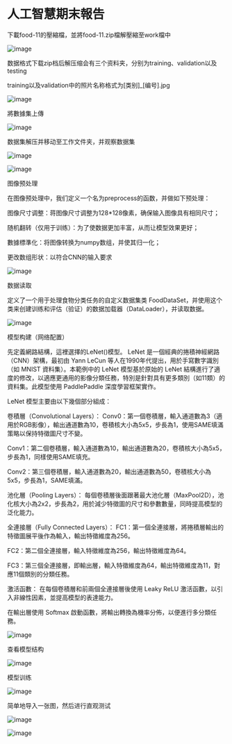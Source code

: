 # 人工智慧期末報告
下載food-11的壓縮檔，並將food-11.zip檔解壓縮至work檔中

![image](https://github.com/hy189/-/blob/main/%E8%9E%A2%E5%B9%95%E6%93%B7%E5%8F%96%E7%95%AB%E9%9D%A2%202025-01-01%20180428.png)

数据格式下载zip档后解压缩会有三个资料夹，分别为training、validation以及testing

training以及validation中的照片名称格式为[类别]_[编号].jpg

![image](https://github.com/hy189/-/blob/main/%E8%9E%A2%E5%B9%95%E6%93%B7%E5%8F%96%E7%95%AB%E9%9D%A2%202025-01-01%20180702.png
)

將數據集上傳

![image](https://github.com/hy189/-/blob/main/%E8%9E%A2%E5%B9%95%E6%93%B7%E5%8F%96%E7%95%AB%E9%9D%A2%202025-01-01%20180715.png)


数据集解压并移动至工作文件夹，并观察数据集

![image](https://github.com/hy189/-/blob/main/%E8%9E%A2%E5%B9%95%E6%93%B7%E5%8F%96%E7%95%AB%E9%9D%A2%202025-01-01%20180724.png)


![image](https://github.com/hy189/-/blob/main/%E8%9E%A2%E5%B9%95%E6%93%B7%E5%8F%96%E7%95%AB%E9%9D%A2%202025-01-01%20180741.png)

图像预处理

在图像预处理中，我们定义一个名为preprocess的函数，并做如下预处理：

图像尺寸调整：蒋图像尺寸调整为128*128像素，确保输入图像具有相同尺寸；

随机翻转（仅用于训练）：为了使数据更加丰富，从而让模型效果更好；

數據標準化：将图像转换为numpy数组，并使其归一化；

更改数组形状：以符合CNN的输入要求

![image](https://github.com/hy189/-/blob/main/%E8%9E%A2%E5%B9%95%E6%93%B7%E5%8F%96%E7%95%AB%E9%9D%A2%202025-01-01%20180751.png)

数据读取

定义了一个用于处理食物分类任务的自定义数据集类 FoodDataSet，并使用这个类来创建训练和评估（验证）的数据加载器（DataLoader），并读取数据。

![image](https://github.com/hy189/-/blob/main/%E8%9E%A2%E5%B9%95%E6%93%B7%E5%8F%96%E7%95%AB%E9%9D%A2%202025-01-01%20180805.png)

模型构建（网络配置）

先定義網路結構，這裡選擇的LeNet()模型。 LeNet 是一個經典的捲積神經網路（CNN）架構，最初由 Yann LeCun 等人在1990年代提出，用於手寫數字識別（如 MNIST 資料集）。本範例中的 LeNet 模型基於原始的 LeNet 結構進行了適度的修改，以適應更通用的影像分類任務，特別是針對具有更多類別（如11類）的資料集。此模型使用 PaddlePaddle 深度學習框架實作。

LeNet 模型主要由以下幾個部分組成：

卷積層（Convolutional Layers）：
Conv0：第一個卷積層，輸入通道數為3（適用於RGB影像），輸出通道數為10，卷積核大小為5x5，步長為1，使用SAME填滿策略以保持特徵圖尺寸不變。

Conv1：第二個卷積層，輸入通道數為10，輸出通道數為20，卷積核大小為5x5，步長為1，同樣使用SAME填充。

Conv2：第三個卷積層，輸入通道數為20，輸出通道數為50，卷積核大小為5x5，步長為1，SAME填滿。


池化層（Pooling Layers）：
每個卷積層後面跟著最大池化層（MaxPool2D），池化核大小為2x2，步長為2，用於減少特徵圖的尺寸和參數數量，同時提高模型的泛化能力。


全連接層（Fully Connected Layers）：
FC1：第一個全連接層，將捲積層輸出的特徵圖展平後作為輸入，輸出特徵維度為256。

FC2：第二個全連接層，輸入特徵維度為256，輸出特徵維度為64。

FC3：第三個全連接層，即輸出層，輸入特徵維度為64，輸出特徵維度為11，對應11個類別的分類任務。


激活函數：
在每個卷積層和前兩個全連接層後使用 Leaky ReLU 激活函數，以引入非線性因素，並提高模型的表達能力。

在輸出層使用 Softmax 啟動函數，將輸出轉換為機率分佈，以便進行多分類任務。

![image](https://github.com/hy189/-/blob/main/%E8%9E%A2%E5%B9%95%E6%93%B7%E5%8F%96%E7%95%AB%E9%9D%A2%202025-01-01%20180835.png)

查看模型结构

![image](https://github.com/hy189/-/blob/main/%E8%9E%A2%E5%B9%95%E6%93%B7%E5%8F%96%E7%95%AB%E9%9D%A2%202025-01-01%20180853.png)


 模型训练

 ![image](https://github.com/hy189/-/blob/main/%E8%9E%A2%E5%B9%95%E6%93%B7%E5%8F%96%E7%95%AB%E9%9D%A2%202025-01-02%20115448.png)

简单地导入一张图，然后进行直观测试

![image](https://github.com/hy189/-/blob/main/%E8%9E%A2%E5%B9%95%E6%93%B7%E5%8F%96%E7%95%AB%E9%9D%A2%202025-01-02%20115501.png)
 
![image](https://github.com/hy189/-/blob/main/%E8%9E%A2%E5%B9%95%E6%93%B7%E5%8F%96%E7%95%AB%E9%9D%A2%202025-01-02%20115514.png)


